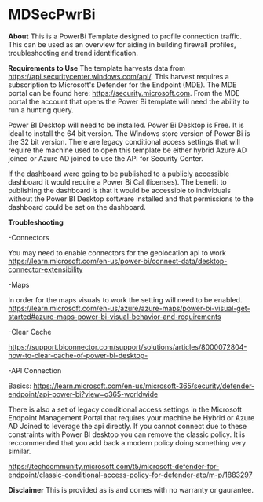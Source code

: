 # MDSecPwrBi
**About**
This is a PowerBi Template designed to profile connection traffic. This can be used as an overview for aiding in building firewall profiles, troubleshooting and trend identification. 

**Requirements to Use**
The template harvests data from https://api.securitycenter.windows.com/api/. This harvest requires a subscription to Microsoft's Defender for the Endpoint (MDE). The MDE portal can be found here: https://security.microsoft.com. From the MDE portal the account that opens the Power Bi template will need the ability to run a hunting query. 

Power BI Desktop will need to be installed. Power Bi Desktop is Free. It is ideal to install the 64 bit version. The Windows store version of Power Bi is the 32 bit version. There are legacy conditional access settings that will require the machine used to open this template be either hybrid Azure AD joined or Azure AD joined to use the API for Security Center.

If the dashboard were going to be published to a publicly accessible dashboard it would require a Power Bi Cal (licenses). The benefit to publishing the dashboard is that it would be accessible to individuals without the Power BI Desktop software installed and that permissions to the dashboard could be set on the dashboard. 


**Troubleshooting**

-Connectors

You may need to enable connectors for the geolocation api to work
https://learn.microsoft.com/en-us/power-bi/connect-data/desktop-connector-extensibility

-Maps

In order for the maps visuals to work the setting will need to be enabled. 
https://learn.microsoft.com/en-us/azure/azure-maps/power-bi-visual-get-started#azure-maps-power-bi-visual-behavior-and-requirements 

-Clear Cache

https://support.biconnector.com/support/solutions/articles/8000072804-how-to-clear-cache-of-power-bi-desktop-

-API Connection 

Basics:
https://learn.microsoft.com/en-us/microsoft-365/security/defender-endpoint/api-power-bi?view=o365-worldwide

There is also a set of legacy conditional access settings in the Microsoft Endpoint Management Portal that requires your machine be Hybrid or Azure AD Joined to leverage the api directly. If you cannot connect due to these constraints with Power BI desktop you can remove the classic policy. It is reccommended that you add back a modern policy doing something very similar.  

https://techcommunity.microsoft.com/t5/microsoft-defender-for-endpoint/classic-conditional-access-policy-for-defender-atp/m-p/1883297


**Disclaimer**
This is provided as is and comes with no warranty or gaurantee. 
